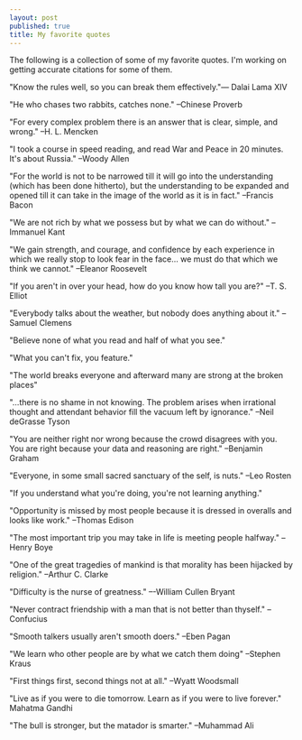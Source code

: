 ```yaml
---
layout: post
published: true
title: My favorite quotes
---
```

The following is a collection of some of my favorite quotes. I'm working on getting accurate citations for some of them.

"Know the rules well, so you can break them effectively."― Dalai Lama XIV

"He who chases two rabbits, catches none." –Chinese Proverb

"For every complex problem there is an answer that is clear, simple, and wrong."  –H. L. Mencken

"I took a course in speed reading, and read War and Peace in 20 minutes. It's about Russia." –Woody Allen

"For the world is not to be narrowed till it will go into the understanding (which has been done hitherto), but the understanding to be expanded and opened till it can take in the image of the world as it is in fact." –Francis Bacon

"We are not rich by what we possess but by what we can do without."  –Immanuel Kant

"We gain strength, and courage, and confidence by each experience in which we really stop to look fear in the face… we must do that which we think we cannot." –Eleanor Roosevelt

"If you aren't in over your head, how do you know how tall you are?" –T. S. Elliot

"Everybody talks about the weather, but nobody does anything about it."  –Samuel Clemens

"Believe none of what you read and half of what you see."

"What you can't fix, you feature."

"The world breaks everyone and afterward many are strong at the broken places"

"…there is no shame in not knowing. The problem arises when irrational thought and attendant behavior fill the vacuum left by ignorance."  –Neil deGrasse Tyson

"You are neither right nor wrong because the crowd disagrees with you. You are right because your data and reasoning are right." –Benjamin Graham

"Everyone, in some small sacred sanctuary of the self, is nuts." –Leo Rosten

"If you understand what you're doing, you're not learning anything."

"Opportunity is missed by most people because it is dressed in overalls and looks like work." –Thomas Edison

"The most important trip you may take in life is meeting people halfway." –Henry Boye

"One of the great tragedies of mankind is that morality has been hijacked by religion." –Arthur C. Clarke

"Difficulty is the nurse of greatness." –-William Cullen Bryant

"Never contract friendship with a man that is not better than thyself." –Confucius

"Smooth talkers usually aren't smooth doers." –Eben Pagan

"We learn who other people are by what we catch them doing" –Stephen Kraus

"First things first, second things not at all." –Wyatt Woodsmall

"Live as if you were to die tomorrow. Learn as if you were to live forever."
Mahatma Gandhi

"The bull is stronger, but the matador is smarter." –Muhammad Ali
